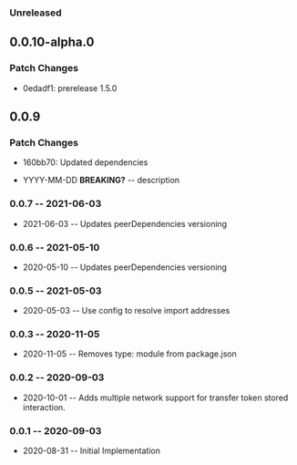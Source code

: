 ### Unreleased

## 0.0.10-alpha.0

### Patch Changes

- 0edadf1: prerelease 1.5.0

## 0.0.9

### Patch Changes

- 160bb70: Updated dependencies

- YYYY-MM-DD **BREAKING?** -- description

### 0.0.7 -- 2021-06-03

- 2021-06-03 -- Updates peerDependencies versioning

### 0.0.6 -- 2021-05-10

- 2020-05-10 -- Updates peerDependencies versioning

### 0.0.5 -- 2021-05-03

- 2020-05-03 -- Use config to resolve import addresses

### 0.0.3 -- 2020-11-05

- 2020-11-05 -- Removes type: module from package.json

### 0.0.2 -- 2020-09-03

- 2020-10-01 -- Adds multiple network support for transfer token stored interaction.

### 0.0.1 -- 2020-09-03

- 2020-08-31 -- Initial Implementation
